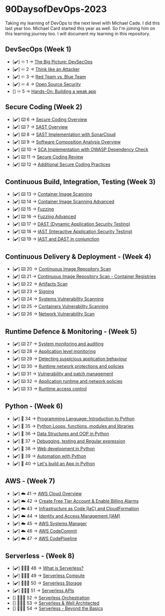 # 90DaysofDevOps-2023
Taking my learning of DevOps to the next level with Michael Cade. I did this last year too. Michael Card started this year as well. So I'm joining him on this learning journey too. I will document my learning in this repository. 

## DevSecOps (Week 1)
- [✔️] ♾️ 1 -> [The Big Picture: DevSecOps](Days/day01.md)
- [✔️] ♾️ 2 -> [Think like an Attacker](Days/day02.md)
- [✔️] ♾️ 3 -> [Red Team vs. Blue Team](Days/day03.md)
- [✔️] ♾️ 4 -> [Open Source Security](Days/day04.md)
- [] ♾️ 5 -> [Hands-On: Building a weak app](Days/day05.md)

## Secure Coding (Week 2)
- [✔️] ⌨️ 6 -> [Secure Coding Overview](Days/day06.md)
- [✔️] ⌨️ 7 -> [SAST Overview](Days/day07.md)
- [✔️] ⌨️ 8 -> [SAST Implementation with SonarCloud]()
- [✔️] ⌨️ 9 -> [Software Composition Analysis Overview](Days/day09.md)
- [✔️] ⌨️ 10 -> [SCA Implementation with OWASP Dependency Check](Days/day10.md)
- [✔️] ⌨️ 11 -> [Secure Coding Review](Days/day11.md)
- [✔️] ⌨️ 12 -> [Additional Secure Coding Practices](Days/day12.md)

## Continuous Build, Integration, Testing (Week 3)
- [✔️] ⌨️ 13 -> [Container Image Scanning](Days/day13.md)
- [✔️] ⌨️ 14 -> [Container Image Scanning Advanced](Days/day14.md)
- [✔️] ⌨️ 15 -> [Fuzzing](Days/day15.md)
- [✔️] ⌨️ 16 -> [Fuzzing Advanced](Days/day16.md)
- [✔️] ⌨️ 17 -> [DAST (Dynamic Application Security Testing)](Days/day17.md)
- [✔️] ⌨️ 18 -> [IAST (Interactive Application Security Testing)](Days/day18.md)
- [✔️] ⌨️ 19  -> [IAST and DAST in conjunction](Days/day19.md)

## Continuous Delivery & Deployment - (Week 4)

- [✔️] ⌨️ 20 -> [Continuous Image Repository Scan](Days/day20.md)
- [✔️] ⌨️ 21 -> [Continuous Image Repository Scan - Container Registries](Days/day21.md)
- [✔️] ⌨️ 22 -> [Artifacts Scan](Days/day22.md)
- [✔️] ⌨️ 23 -> [Signing](Days/day23.md)
- [✔️] ⌨️ 24 -> [Systems Vulnerability Scanning](Days/day24.md)
- [✔️] ⌨️ 25 -> [Containers Vulnerability Scanning](Days/day25.md)
- [✔️] ⌨️ 26 -> [Network Vulnerability Scan](Days/day26.md)

## Runtime Defence & Monitoring - (Week 5)

- [✔️] ⌨️ 27 -> [System monitoring and auditing](Days/day27.md)
- [✔️] ⌨️ 28 -> [Application level monitoring](Days/day28.md)
- [✔️] ⌨️ 29 -> [Detecting suspicious application behaviour](Days/day29.md)
- [✔️] ⌨️ 30 -> [Runtime network protections and policies](Days/day30.md)
- [✔️] ⌨️ 31 -> [ Vulnerability and patch management](Days/day31.md)
- [✔️] ⌨️ 32 -> [Application runtime and network policies](Days/day32.md)
- [✔️] ⌨️ 33 -> [Runtime access control](Days/day33.md)

## Python - (Week 6)
- [✔️] 🐍 34 -> [Programming Language: Introduction to Python](Days/day34.md)
- [✔️] 🐍 35 -> [Python Loops, functions, modules and libraries](Days/day35.md)
- [✔️] 🐍 36 -> [Data Structures and OOP in Python](Days/day36.md)
- [✔️] 🐍 37 -> [Debugging, testing and Regular expression](Days/day37.md)
- [✔️] 🐍 38 -> [Web development in Python](Days/day38.md)
- [✔️] 🐍 39 -> [Automation with Python](Days/day39.md)
- [✔️] 🐍 40 -> [Let's build an App in Python](Days/day40.md)

## AWS - (Week 7)
- [✔️] ☁️ 41 -> [AWS Cloud Overview](Days/day41.md)
- [✔️] ☁️ 42 -> [Create Free Tier Account & Enable Billing Alarms](Days/day42.md)
- [✔️] ☁️ 43 -> [Infrastructure as Code (IaC) and CloudFormation](Days/day43.md)
- [✔️] ☁️ 44 -> [Identity and Access Management (IAM)](Days/day44.md)
- [✔️] ☁️ 45 -> [AWS Systems Manager](Days/day45.md)
- [✔️] ☁️ 46 -> [AWS CodeCommit](Days/day46.md)
- [✔️] ☁️ 47 -> [AWS CodePipeline](Days/day47.md)

## Serverless - (Week 8)
- [✔️] 👩🏿‍💻 48 -> [What is Serverless?](Days/day48.md)
- [✔️] 👩🏿‍💻 49 -> [Serverless Compute](Days/day49.md)
- [✔️] 👩🏿‍💻 50 -> [Serverless Storage](Days/day50.md)
- [✔️] 👩🏿‍💻 51 -> [Serverless APIs](Days/day51.md)
- [] 👩🏿‍💻 52 -> [Serverless Orchestration]()
- [] 👩🏿‍💻 53 -> [Serverless & Well Architected]()
- [] 👩🏿‍💻 54 -> [Serverless - Beyond the Basics]()